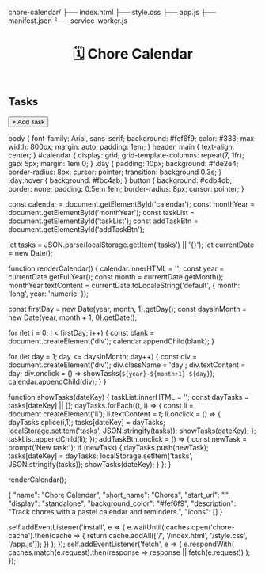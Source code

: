 chore-calendar/
  ├── index.html
  ├── style.css
  ├── app.js
  ├── manifest.json
  └── service-worker.js

<!DOCTYPE html>
<html lang="en">
<head>
  <meta charset="UTF-8" />
  <meta name="viewport" content="width=device-width, initial-scale=1.0" />
  <title>Chore Calendar</title>
  <link rel="stylesheet" href="style.css" />
  <link rel="manifest" href="manifest.json" />
</head>
<body>
  <header>
    <h1>🗓 Chore Calendar</h1>
    <div id="monthYear"></div>
  </header>

  <main>
    <div id="calendar"></div>
    <div id="tasks">
      <h2>Tasks</h2>
      <ul id="taskList"></ul>
      <button id="addTaskBtn">+ Add Task</button>
    </div>
  </main>

  <script src="app.js"></script>
</body>
</html>

body {
  font-family: Arial, sans-serif;
  background: #fef6f9;
  color: #333;
  max-width: 800px;
  margin: auto;
  padding: 1em;
}
header, main { text-align: center; }
#calendar {
  display: grid;
  grid-template-columns: repeat(7, 1fr);
  gap: 5px;
  margin: 1em 0;
}
.day {
  padding: 10px;
  background: #fde2e4;
  border-radius: 8px;
  cursor: pointer;
  transition: background 0.3s;
}
.day:hover { background: #fbc4ab; }
button {
  background: #cdb4db;
  border: none;
  padding: 0.5em 1em;
  border-radius: 8px;
  cursor: pointer;
}

const calendar = document.getElementById('calendar');
const monthYear = document.getElementById('monthYear');
const taskList = document.getElementById('taskList');
const addTaskBtn = document.getElementById('addTaskBtn');

let tasks = JSON.parse(localStorage.getItem('tasks') || '{}');
let currentDate = new Date();

function renderCalendar() {
  calendar.innerHTML = '';
  const year = currentDate.getFullYear();
  const month = currentDate.getMonth();
  monthYear.textContent = currentDate.toLocaleString('default', { month: 'long', year: 'numeric' });

  const firstDay = new Date(year, month, 1).getDay();
  const daysInMonth = new Date(year, month + 1, 0).getDate();

  for (let i = 0; i < firstDay; i++) {
    const blank = document.createElement('div');
    calendar.appendChild(blank);
  }

  for (let day = 1; day <= daysInMonth; day++) {
    const div = document.createElement('div');
    div.className = 'day';
    div.textContent = day;
    div.onclick = () => showTasks(`${year}-${month+1}-${day}`);
    calendar.appendChild(div);
  }
}

function showTasks(dateKey) {
  taskList.innerHTML = '';
  const dayTasks = tasks[dateKey] || [];
  dayTasks.forEach((t, i) => {
    const li = document.createElement('li');
    li.textContent = t;
    li.onclick = () => {
      dayTasks.splice(i,1);
      tasks[dateKey] = dayTasks;
      localStorage.setItem('tasks', JSON.stringify(tasks));
      showTasks(dateKey);
    };
    taskList.appendChild(li);
  });
  addTaskBtn.onclick = () => {
    const newTask = prompt('New task:');
    if (newTask) {
      dayTasks.push(newTask);
      tasks[dateKey] = dayTasks;
      localStorage.setItem('tasks', JSON.stringify(tasks));
      showTasks(dateKey);
    }
  };
}

renderCalendar();

{
  "name": "Chore Calendar",
  "short_name": "Chores",
  "start_url": ".",
  "display": "standalone",
  "background_color": "#fef6f9",
  "description": "Track chores with a pastel calendar and reminders.",
  "icons": []
}

self.addEventListener('install', e => {
  e.waitUntil(
    caches.open('chore-cache').then(cache => {
      return cache.addAll(['/', '/index.html', '/style.css', '/app.js']);
    })
  );
});
self.addEventListener('fetch', e => {
  e.respondWith(
    caches.match(e.request).then(response => response || fetch(e.request))
  );
});
